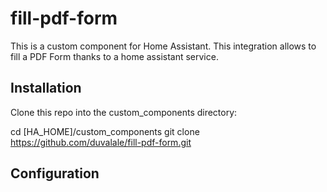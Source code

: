 # fill-pdf-form
This is a custom component for Home Assistant. This integration allows to fill a PDF Form thanks to a home assistant service.

## Installation

Clone this repo into the custom_components directory:

cd [HA_HOME]/custom_components
git clone https://github.com/duvalale/fill-pdf-form.git

## Configuration